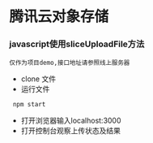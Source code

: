 # 腾讯云对象存储

### javascript使用sliceUploadFile方法

`仅作为项目demo,接口地址请参照线上服务器`

* clone 文件
* 运行文件

```
 npm start
```

* 打开浏览器输入localhost:3000
* 打开控制台观察上传状态及结果
